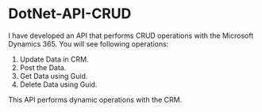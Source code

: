 # DotNet-API-CRUD
I have developed an API that performs CRUD operations with the Microsoft Dynamics 365.
You will see following operations: 
1. Update Data in CRM.
2. Post the Data.
3. Get Data using Guid.
4. Delete Data using Guid.

This API performs dynamic operations with the CRM. 
